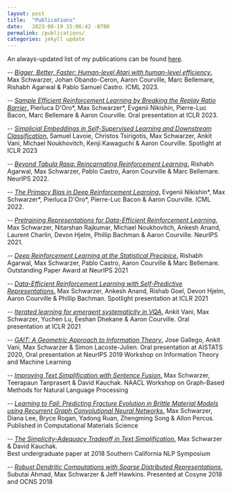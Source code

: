 ```yaml
---
layout: post
title:  "Publications"
date:   2023-06-19 15:06:42 -0700
permalink: /publications/
categories: jekyll update
---
```


An always-updated list of my publications can be found [here](https://scholar.google.com/citations?user=YmWRSvgAAAAJ&hl=en).


-- [_Bigger, Better, Faster: Human-level Atari with human-level efficiency_.](https://arxiv.org/pdf/2305.19452.pdf) Max Schwarzer, Johan Obando-Ceron, Aaron Courville, Marc Bellemare, Rishabh Agarwal &  Pablo Samuel Castro. ICML 2023.

-- [_Sample Efficient Reinforcement Learning by Breaking the Replay Ratio Barrier_.](https://openreview.net/forum?id=OpC-9aBBVJe) Pierluca D'Oro*, Max Schwarzer*, Evgenii Nikishin, Pierre-Luc Bacon, Marc Bellemare &  Aaron Courville. Oral presentation at ICLR 2023.

-- [_Simplicial Embeddings in Self-Supervised Learning and Downstream Classification_.](https://openreview.net/forum?id=RWtGreRpovS) 
Samuel Lavoie, Christos Tsirigotis, Max Schwarzer, Ankit Vani, Michael Noukhovitch, Kenji Kawaguchi &  Aaron Courville. Spotlight at ICLR 2023

-- [_Beyond Tabula Rasa: Reincarnating Reinforcement Learning_.](https://arxiv.org/abs/2206.01626) Rishabh Agarwal, Max Schwarzer, Pablo Castro, Aaron Courville &  Marc Bellemare.  NeurIPS 2022.

-- [_The Primacy Bias in Deep Reinforcement Learning_.](https://proceedings.mlr.press/v162/nikishin22a.html) Evgenii Nikishin*, Max Schwarzer*, Pierluca D'Oro*, Pierre-Luc Bacon &  Aaron Courville.  ICML 2022.

-- [_Pretraining Representations for Data-Efficient Reinforcement Learning_.](https://arxiv.org/abs/2106.04799) Max Schwarzer, Nitarshan Rajkumar, Michael Noukhovitch, Ankesh Anand, Laurent Charlin, Devon Hjelm, Phillip Bachman &  Aaron Courville.  NeurIPS 2021.

-- [_Deep Reinforcement Learning at the Statistical Precipice_.](https://arxiv.org/abs/2108.13264) Rishabh Agarwal, Max Schwarzer, Pablo Castro, Aaron Courville &  Marc Bellemare.  Outstanding Paper Award at NeurIPS 2021

-- [_Data-Efficient Reinforcement Learning with Self-Predictive Representations_.](https://openreview.net/forum?id=uCQfPZwRaUu) Max Schwarzer, Ankesh Anand, Rishab Goel, Devon Hjelm, Aaron Courville &  Phillip Bachman.  Spotlight presentation at ICLR 2021

-- [_Iterated learning for emergent systematicity in VQA_.](https://openreview.net/forum?id=Pd_oMxH8IlF) Ankit Vani, Max Schwarzer, Yuchen Lu, Eeshan Dhekane &  Aaron Courville.  Oral presentation at ICLR 2021

-- [_GAIT: A Geometric Approach to Information Theory_.](https://proceedings.mlr.press/v108/posada20a.html) Jose Gallego, Ankit Vani, Max Schwarzer &  Simon Lacoste-Julien. Oral presentation at AISTATS 2020, Oral presentation at NeurIPS 2019 Workshop on Information Theory and Machine Learning

-- [_Improving Text Simplification with Sentence Fusion_.](https://www.aclweb.org/anthology/2021.textgraphs-1.10/) Max Schwarzer, Teerapaun Tanprasert &  David Kauchak.  NAACL Workshop on Graph-Based Methods for Natural Language Processing

-- [_Learning to Fail: Predicting Fracture Evolution in Brittle Material Models using Recurrent Graph Convolutional Neural Networks_.](https://www.sciencedirect.com/science/article/abs/pii/S0927025619301223) Max Schwarzer, Diana Lee, Bryce Rogan, Yadong Ruan, Zhengming Song &  Allon Percus.  Published in Computational Materials Science

-- [_The Simplicity-Adequacy Tradeoff in Text Simplification_.](https://cs.pomona.edu/~dkauchak/papers/schwarzer18evaluation.pdf) Max Schwarzer &  David Kauchak.  
Best undergraduate paper at 2018 Southern California NLP Symposium

-- [_Robust Dendritic Computations with Sparse Distributed Representations_.](https://numenta.com/neuroscience-research/research-publications/posters/cosyne-2018-sparse-distributed-representations/) Subutai Ahmad, Max  Schwarzer &  Jeff Hawkins.  Presented at Cosyne 2018 and OCNS 2018